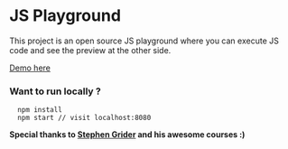 # JS Playground

This project is an open source JS playground where you can execute JS code and see the preview at the other side.

[Demo here](https://mistrykaran91.github.io/js-playground/)

### Want to run locally ?

```
  npm install
  npm start // visit localhost:8080
```

**Special thanks to [Stephen Grider](https://github.com/StephenGrider) and his awesome courses :)**
